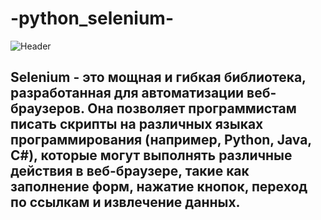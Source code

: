 # -python_selenium-

![Header](https://github.com/DenisKomarov-QA/python_selenium/blob/main/assets/2024-01-18_22-36-54.png)

## Selenium - это мощная и гибкая библиотека, разработанная для автоматизации веб-браузеров. Она позволяет программистам писать скрипты на различных языках программирования (например, Python, Java, C#), которые могут выполнять различные действия в веб-браузере, такие как заполнение форм, нажатие кнопок, переход по ссылкам и извлечение данных.